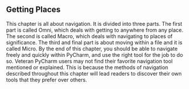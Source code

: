 Getting Places
---
This chapter is all about navigation. It is divided into three parts. The first part is
called Omni, which deals with getting to anywhere from any place. The second is
called Macro, which deals with navigating to places of significance. The third and
final part is about moving within a file and it is called Micro.
By the end of this chapter, you should be able to navigate freely and quickly within
PyCharm, and use the right tool for the job to do so.
Veteran PyCharm users may not find their favorite navigation tool mentioned or
explained. This is because the methods of navigation described throughout this
chapter will lead readers to discover their own tools that they prefer over others.
